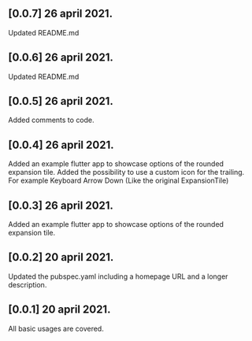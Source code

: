 ## [0.0.7] 26 april 2021.

Updated README.md

## [0.0.6] 26 april 2021.

Updated README.md

## [0.0.5] 26 april 2021.

Added comments to code.

## [0.0.4] 26 april 2021.

Added an example flutter app to showcase options of the rounded expansion tile. Added the possibility to use a custom icon for the trailing. For example Keyboard Arrow Down (Like the original ExpansionTile)

## [0.0.3] 26 april 2021.

Added an example flutter app to showcase options of the rounded expansion tile.

## [0.0.2] 20 april 2021.

Updated the pubspec.yaml including a homepage URL and a longer description.

## [0.0.1] 20 april 2021.

All basic usages are covered.
